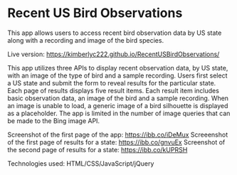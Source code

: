 # Recent US Bird Observations
This app allows users to access recent bird observation data by US state along with a recording and image of the bird species.

Live version: https://kimberlyc222.github.io/RecentUSBirdObservations/

This app utilizes three APIs to display recent observation data, by US state, with an image of the type of bird and a sample recording.
Users first select a US state and submit the form to reveal results for the particular state.  Each page of results displays five result items.
Each result item includes basic observation data, an image of the bird and a sample recording.  When an image is unable to load, a generic image of 
a bird silhouette is displayed as a placeholder.  The app is limited in the number of image queries that can be made to the Bing image API.

Screenshot of the first page of the app: https://ibb.co/iDeMux
Screeenshot of the first page of results for a state: https://ibb.co/gnvuEx
Screenshot of the second page of results for a state: https://ibb.co/kUPRSH

Technologies used: HTML/CSS/JavaScript/jQuery
